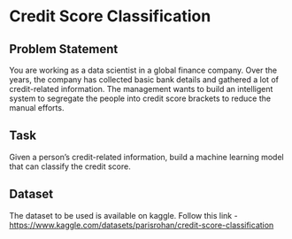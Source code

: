# Credit Score Classification

## Problem Statement
You are working as a data scientist in a global finance company. Over the years, the company has collected basic bank details and gathered a lot of credit-related information. The management wants to build an intelligent system to segregate the people into credit score brackets to reduce the manual efforts.

## Task
Given a person’s credit-related information, build a machine learning model that can classify the credit score.

## Dataset 
The dataset to be used is available on kaggle. Follow this link - https://www.kaggle.com/datasets/parisrohan/credit-score-classification
